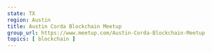 ```yaml
---
state: TX
region: Austin
title: Austin Corda Blockchain Meetup
group_url: https://www.meetup.com/Austin-Corda-Blockchain-Meetup
topics: [ blockchain ]
---
```


